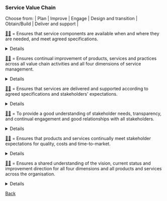 ### Service Value Chain

Choose from: | Plan | Improve | Engage | Design and transition | Obtain/Build | Deliver and support |

[:man_shrugging:](/answers/ObtainBuild.md) = Ensures that service components are available when and where they are needed, and meet agreed specifications.
<details>
Obtain/Build = Ensures that service components are available when and where they are needed, and meet agreed specifications.
</details>

[:woman_shrugging:](/answers/Improve.md) = Ensures continual improvement of products, services and practices across all value chain activities and all four dimensions of service management.
<details>
Improve = Ensures continual improvement of products, services and practices across all value chain activities and all four dimensions of service management.
</details>

[:man_shrugging:](/answers/DeliverAndSupport.md) = Ensures that services are delivered and supported according to agreed specifications and stakeholders' expectations.
<details>
Deliver and Support = Ensures that services are delivered and supported according to agreed specifications and stakeholders' expectations.
</details>

[:woman_shrugging:](/answers/Engage.md) = To provide a good understanding of stakeholder needs, transparency, and continual engagement and good relationships with all stakeholders.
<details>
Engage = To provide a good understanding of stakeholder needs, transparency, and continual engagement and good relationships with all stakeholders.
</details>

[:man_shrugging:](/answers/DesignAndTransition.md) = Ensures that products and services continually meet stakeholder expectations for quality, costs and time-to-market.
<details>
Design and Transition = Ensures that products and services continually meet stakeholder expectations for quality, costs and time-to-market.
</details>

[:woman_shrugging:](/answers/Plan.md) = Ensures a shared understanding of the vision, current status and improvement direction for all four dimensions and all products and services across the organisation.
<details>
Plan = Ensures a shared understanding of the vision, current status and improvement direction for all four dimensions and all products and services across the organisation.
</details>

[Back](README.md)
